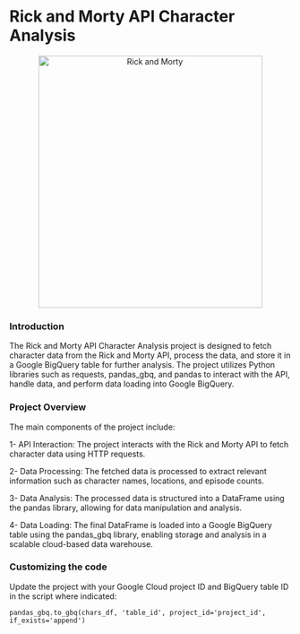 # Rick and Morty API Character Analysis

<p align="center">
<img src="https://m.media-amazon.com/images/M/MV5BZjRjOTFkOTktZWUzMi00YzMyLThkMmYtMjEwNmQyNzliYTNmXkEyXkFqcGdeQXVyNzQ1ODk3MTQ@._V1_FMjpg_UX1000_.jpg" alt="Rick and Morty" width="400" height="450">
</p>

### Introduction

The Rick and Morty API Character Analysis project is designed to fetch character data from the Rick and Morty API, process the data, and store it in a Google BigQuery table for further analysis. 
The project utilizes Python libraries such as requests, pandas_gbq, and pandas to interact with the API, handle data, and perform data loading into Google BigQuery.

### Project Overview

The main components of the project include:

1- API Interaction: The project interacts with the Rick and Morty API to fetch character data using HTTP requests.

2- Data Processing: The fetched data is processed to extract relevant information such as character names, locations, and episode counts.

3- Data Analysis: The processed data is structured into a DataFrame using the pandas library, allowing for data manipulation and analysis.

4- Data Loading: The final DataFrame is loaded into a Google BigQuery table using the pandas_gbq library, enabling storage and analysis in a scalable cloud-based data warehouse.

### Customizing the code

Update the project with your Google Cloud project ID and BigQuery table ID in the script where indicated:
```
pandas_gbq.to_gbq(chars_df, 'table_id', project_id='project_id', if_exists='append')
```
